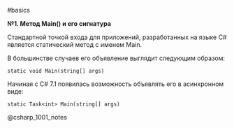 #basics

**№1. Метод Main() и его сигнатура**

Стандартной точкой входа для приложений, разработанных на языке C# является статический метод с именем Main.

В большинстве случаев его объявление выглядит следующим образом:

`static void Main(string[] args)`

Начиная с C# 7.1 появилась возможность объявлять его в асинхронном виде:

`static Task<int> Main(string[] args)`

@csharp_1001_notes